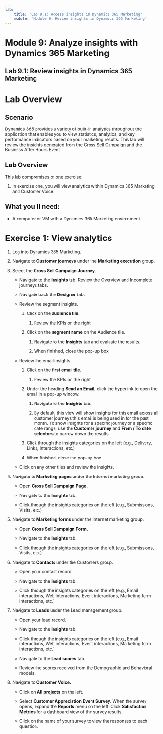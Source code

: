 ```yaml
---
lab:
    title: 'Lab 9.1: Access insights in Dynamics 365 Marketing'
    module: 'Module 9: Review insights in Dynamics 365 Marketing'
---
```


# Module 9: Analyze insights with Dynamics 365 Marketing

## Lab 9.1: Review insights in Dynamics 365 Marketing

 

# Lab Overview

## Scenario

Dynamics 365 provides a variety of built-in analytics throughout the application that enables you to view statistics, analytics, and key performance indicators based on your marketing results. This lab will review the insights generated from the Cross Sell Campaign and the Business After Hours Event

## Lab Overview

This lab compromises of one exercise:

1. In exercise one, you will view analytics within Dynamics 365 Marketing and Customer Voice.

## What you’ll need:

- A computer or VM with a Dynamics 365 Marketing environment

 

# Exercise 1: View analytics

1. Log into Dynamics 365 Marketing.

2. Navigate to **Customer journeys** under the **Marketing execution** group.

3. Select the **Cross Sell Campaign Journey**. 

	- Navigate to the **Insights** tab. Review the Overview and Incomplete journeys tabs.

	- Navigate back the **Designer** tab.

	- Review the segment insights.

		1. Click on the **audience tile**. 

			1. Review the KPIs on the right. 

        2. Click on the **segment name** on the Audience tile.
        
        	1. Navigate to the **Insights** tab and evaluate the results. 
        
        	2. When finished, close the pop-up box. 

    - Review the email insights.
    
    	1. Click on the **first email tile**. 
    
    		1. Review the KPIs on the right. 
    
        2. Under the heading **Send an Email**, click the hyperlink to open the email in a pop-up window. 
        
        	1. Navigate to the **Insights** tab.
        
        	2. By default, this view will show insights for this email across all customer journeys this email is being used in for the past month. To show insights for a specific journey or a specific date range, use the **Customer journey** and **From / To date selectors** to narrow down the results.
        
    	3. Click through the insights categories on the left (e.g., Delivery, Links, Interactions, etc.)
    
    	4. When finished, close the pop-up box. 

    - Click on any other tiles and review the insights.

4. Navigate to **Marketing pages** under the Internet marketing group.

	- Open **Cross Sell Campaign** **Page.** 

	- Navigate to the **Insights** tab.

	- Click through the insights categories on the left (e.g., Submissions, Visits, etc.)

5. Navigate to **Marketing forms** under the Internet marketing group.

	- Open **Cross Sell Campaign** **Form.** 

	- Navigate to the **Insights** tab.

	- Click through the insights categories on the left (e.g., Submissions, Visits, etc.)

6. Navigate to **Contacts** under the Customers group.

	- Open your contact record.

	- Navigate to the **Insights** tab.

	- Click through the insights categories on the left (e.g., Email interactions, Web interactions, Event interactions, Marketing form interactions, etc.)

7. Navigate to **Leads** under the Lead management group.

	- Open your lead record.

	- Navigate to the **Insights** tab.

	- Click through the insights categories on the left (e.g., Email interactions, Web interactions, Event interactions, Marketing form interactions, etc.)

	- Navigate to the **Lead scores** tab.

	- Review the scores received from the Demographic and Behavioral models.

8. Navigate to **Customer Voice.**

	- Click on **All projects** on the left.

	- Select **Customer Appreciation Event Survey**. When the survey opens, expand the **Reports** menu on the left. Click **Satisfaction Metrics** for a dashboard view of the survey results.

	- Click on the name of your survey to view the responses to each question.
